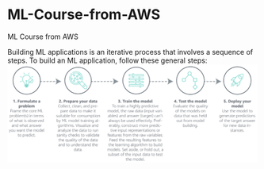 # ML-Course-from-AWS
ML Course from AWS

Building ML applications is an iterative process that involves a sequence of steps. To build an ML application, follow these general steps:
<img src="/images/ML steps 1 2023-11-07 18-46-10.png">

